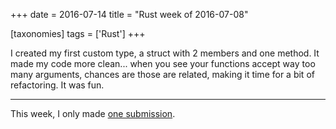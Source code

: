 +++
date = 2016-07-14
title = "Rust week of 2016-07-08"

[taxonomies]
tags = ['Rust']
+++

I created my first custom type, a struct with 2 members and one method.
It made my code more clean... when you see your functions accept way
too many arguments, chances are those are related, making it time for a
bit of refactoring. It was fun.

---

This week, I only made [one submission].

  [one submission]: https://github.com/zonyitoo/rust-ini/pull/28

